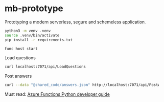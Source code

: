 # mb-prototype
Prototyping a modern serverless, segure and schemeless application.

```sh
python3 -m venv .venv
source .venv/bin/activate
pip install -r requirements.txt

func host start
```

Load questions

```sh
curl localhost:7071/api/LoadQuestions
```

Post answers

```sh
curl --data "@shared_code/answers.json" http://localhost:7071/api/PostAnswers
```

Must read: [Azure Functions Python developer guide](https://docs.microsoft.com/en-us/azure/azure-functions/functions-reference-python)